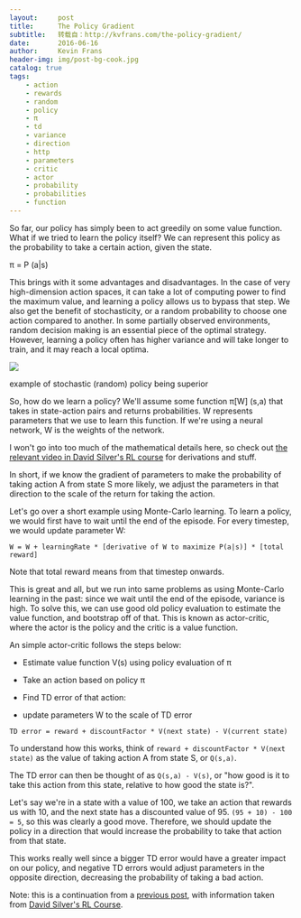 ```yaml
---
layout:     post
title:      The Policy Gradient
subtitle:   转载自：http://kvfrans.com/the-policy-gradient/
date:       2016-06-16
author:     Kevin Frans
header-img: img/post-bg-cook.jpg
catalog: true
tags:
    - action
    - rewards
    - random
    - policy
    - π
    - td
    - variance
    - direction
    - http
    - parameters
    - critic
    - actor
    - probability
    - probabilities
    - function
---
```


So far, our policy has simply been to act greedily on some value function. What if we tried to learn the policy itself? We can represent this policy as the probability to take a certain action, given the state. 

> 
π = P (a|s)


This brings with it some advantages and disadvantages. In the case of very high-dimension action spaces, it can take a lot of computing power to find the maximum value, and learning a policy allows us to bypass that step. We also get the benefit of stochasticity, or a random probability to choose one action compared to another. In some partially observed environments, random decision making is an essential piece of the optimal strategy. However, learning a policy often has higher variance and will take longer to train, and it may reach a local optima.

![](http://kvfrans.com/content/images/2016/06/Screen-Shot-2016-06-15-at-5-14-34-PM.png)


> 
example of stochastic (random) policy being superior


So, how do we learn a policy? We'll assume some function π[W] (s,a) that takes in state-action pairs and returns probabilities. W represents parameters that we use to learn this function. If we're using a neural network, W is the weights of the network. 

I won't go into too much of the mathematical details here, so check out [the relevant video in David Silver's RL course](https://www.youtube.com/watch?v=KHZVXao4qXs&index=7&list=PL5X3mDkKaJrL42i_jhE4N-p6E2Ol62Ofa) for derivations and stuff.

In short, if we know the gradient of parameters to make the probability of taking action A from state S more likely, we adjust the parameters in that direction to the scale of the return for taking the action.

Let's go over a short example using Monte-Carlo learning. To learn a policy, we would first have to wait until the end of the episode. For every timestep, we would update parameter W: 

```
W = W + learningRate * [derivative of W to maximize P(a|s)] * [total reward] 

```

Note that total reward means from that timestep onwards.

This is great and all, but we run into same problems as using Monte-Carlo learning in the past: since we wait until the end of the episode, variance is high. To solve this, we can use good old policy evaluation to estimate the value function, and bootstrap off of that. This is known as actor-critic, where the actor is the policy and the critic is a value function.

An simple actor-critic follows the steps below:

- Estimate value function V(s) using policy evaluation of π

- Take an action based on policy π

- Find TD error of that action:

- update parameters W to the scale of TD error


```
TD error = reward + discountFactor * V(next state) - V(current state) 

```

To understand how this works, think of `reward + discountFactor * V(next state)` as the value of taking action A from state S, or `Q(s,a)`.

The TD error can then be thought of as `Q(s,a) - V(s)`, or "how good is it to take this action from this state, relative to how good the state is?". 

Let's say we're in a state with a value of 100, we take an action that rewards us with 10, and the next state has a discounted value of 95. `(95 + 10) - 100 = 5`, so this was clearly a good move. Therefore, we should update the policy in a direction that would increase the probability to take that action from that state. 

This works really well since a bigger TD error would have a greater impact on our policy, and negative TD errors would adjust parameters in the opposite direction, decreasing the probability of taking a bad action.

Note: this is a continuation from a [previous post](http://kvfrans.com/model-free-prediction-and-control), with information taken from [David Silver's RL Course](https://www.youtube.com/playlist?list=PL5X3mDkKaJrL42i_jhE4N-p6E2Ol62Ofa).
